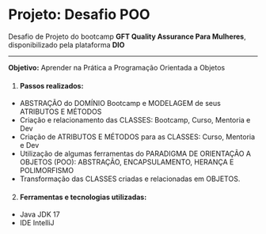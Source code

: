 # Projeto: Desafio POO

Desafio de Projeto do bootcamp **GFT Quality Assurance Para Mulheres**, disponibilizado pela plataforma **DIO**

***

**Objetivo:** Aprender na Prática a Programação Orientada a Objetos


1. #### Passos realizados:
- ABSTRAÇÃO do DOMÍNIO Bootcamp e MODELAGEM de seus ATRIBUTOS E MÉTODOS
- Criação e relacionamento das CLASSES: Bootcamp, Curso, Mentoria e Dev
- Criação de ATRIBUTOS E MÉTODOS para as CLASSES: Curso, Mentoria e Dev
- Utilização de algumas ferramentas do PARADIGMA DE ORIENTAÇÃO A OBJETOS (POO): ABSTRAÇÃO, ENCAPSULAMENTO, HERANÇA E POLIMORFISMO
- Transformação das CLASSES criadas e relacionadas em OBJETOS.

2. #### Ferramentas e tecnologias utilizadas:
- Java JDK 17
- IDE IntelliJ
